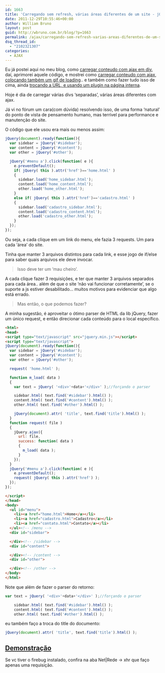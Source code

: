 ```yaml
---
id: 1663
title: 'Carregando sem refresh, várias áreas diferentes de um site - jQuery.ajax'
date: 2011-12-29T10:55:46+00:00
author: William Bruno
layout: post
guid: http://wbruno.com.br/blog/?p=1663
permalink: /ajax/carregando-sem-refresh-varias-areas-diferentes-de-um-site-jquery-ajax/
dsq_thread_id:
  - "2102321307"
categories:
  - AJAX
---
```

Eu já postei aqui no meu blog, como <a href="https://wbruno.com.br/ajax/navegacao-sem-refresh-carregando-conteudo-ajax-em-div/" target="_blank">carregar conteudo com ajax em div</a>, daí, aprimorei aquele código, e mostrei como <a href="https://wbruno.com.br/ajax/navegacao-sem-refresh-carregando-conteudo-ajax-em-div/" target="_blank">carregar conteudo com ajax, colocando também um gif de loading</a>.. e também como fazer tudo isso de cima, ainda <a href="https://wbruno.com.br/ajax/carregando-conteudo-ajax-trocando-url-jquery/" target="_blank">trocando a URL, e usando um plugin na página interna</a>.

Hoje é dia de carregar várias divs &#8216;separadas&#8217;, várias áreas diferentes com ajax.

<!--more-->



Já vi no fórum um cara(com dúvida) resolvendo isso, de uma forma &#8216;natural&#8217; do ponto de vista de pensamento humano, mas terrível para performance e manutenção do site.

O código que ele usou era mais ou menos assim:

``` js
jQuery(document).ready(function(){
  var sidebar = jQuery('#sidebar');
  var content = jQuery('#content');
  var other = jQuery('#other');

  jQuery('#menu a').click(function( e ){
    e.preventDefault();
    if( jQuery( this ).attr('href')=='home.html' )
    {
      sidebar.load('home_sidebar.html');
      content.load('home_content.html');
      other.load('home_other.html');
    }
    else if( jQuery( this ).attr('href')=='cadastro.html' )
    {
      sidebar.load('cadastro_sidebar.html');
      content.load('cadastro_content.html');
      other.load('cadastro_other.html');
    }
  });
});
```

Ou seja, a cada clique em um link do menu, ele fazia 3 requests. Um para cada &#8216;área&#8217; do site.

Tinha que manter 3 arquivos distintos para cada link, e esse jogo de if/else para saber quais arquivos ele deve invocar.

> Isso deve ter um &#8216;mau cheiro&#8217;.

A cada clique fazer 3 requisições, e ter que manter 3 arquivos separados para cada área.. além de que o site &#8216;não vai funcionar corretamente&#8217;, se o suporte a js estiver desabilitado&#8230; muitos motivos para evidenciar que algo está errado.

> Mas então, o que podemos fazer?

A minha sugestão, é aproveitar o ótimo parser de HTML da lib jQuery, fazer um único request, e então direcionar cada conteúdo para o local específico.

``` html
<html>
<head>
<script type="text/javascript" src="jquery.min.js"></script>
<script type="text/javascript">
jQuery(document).ready(function(){
  var sidebar = jQuery('#sidebar');
  var content = jQuery('#content');
  var other = jQuery('#other');

  request( 'home.html' );

  function m_load( data )
  {
    var text = jQuery( '<div>'+data+'</div>' );//forçando o parser

    sidebar.html( text.find('#sidebar').html() );
    content.html( text.find('#content').html() );
    other.html( text.find('#other').html() );

    jQuery(document).attr( 'title', text.find('title').html() );
  }
  function request( file )
  {
    jQuery.ajax({
      url: file,
      success: function( data )
      {
        m_load( data );
      }
    });
  }
  jQuery('#menu a').click(function( e ){
    e.preventDefault();
    request( jQuery( this ).attr('href') );
  });
});

</script>
</head>
<body>
  <ul id="menu">
    <li><a href="home.html">Home</a></li>
    <li><a href="cadastro.html">Cadastro</a></li>
    <li><a href="contato.html">Contato</a></li>
  </ul><!-- /menu -->
  <div id="sidebar">

  </div><!-- /sidebar -->
  <div id="content">

  </div><!-- /content -->
  <div id="other">

  </div><!-- /other -->
</body>
</html>
```

Note que além de fazer o parser do retorno:

``` js
var text = jQuery( '<div>'+data+'</div>' );//forçando o parser

    sidebar.html( text.find('#sidebar').html() );
    content.html( text.find('#content').html() );
    other.html( text.find('#other').html() );
```

eu também faço a troca do title do documento:

``` js
jQuery(document).attr( 'title', text.find('title').html() );
```

## [Demonstração](http://wbruno.com.br/scripts/index_3areas.html)

Se vc tiver o firebug instalado, confira na aba Net|Rede -> xhr que faço apenas uma requisição.
